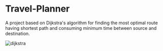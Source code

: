 # Travel-Planner
A project based on Dijkstra's algorithm for finding the most optimal route having shortest path and consuming minimum time between source and destination.

![dijkstra](https://user-images.githubusercontent.com/78503563/158403198-60a1fbf8-40f9-4c95-a72a-eb7b2f5f81d7.png)

